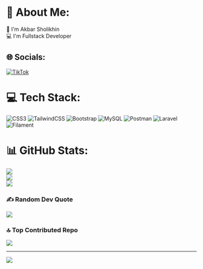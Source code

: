 # 💫 About Me:
👋 I'm Akbar Sholikhin<br>💻 I'm Fullstack Developer


## 🌐 Socials:
[![TikTok](https://img.shields.io/badge/TikTok-%23000000.svg?logo=TikTok&logoColor=white)](https://tiktok.com/@yuk_ngoding) 

# 💻 Tech Stack:
![CSS3](https://img.shields.io/badge/css3-%231572B6.svg?style=for-the-badge&logo=css3&logoColor=white) ![TailwindCSS](https://img.shields.io/badge/tailwindcss-%2338B2AC.svg?style=for-the-badge&logo=tailwind-css&logoColor=white) ![Bootstrap](https://img.shields.io/badge/bootstrap-%238511FA.svg?style=for-the-badge&logo=bootstrap&logoColor=white) ![MySQL](https://img.shields.io/badge/mysql-4479A1.svg?style=for-the-badge&logo=mysql&logoColor=white) ![Postman](https://img.shields.io/badge/Postman-FF6C37?style=for-the-badge&logo=postman&logoColor=white) ![Laravel](https://img.shields.io/badge/laravel-%23FF2D20.svg?style=for-the-badge&logo=laravel&logoColor=white) ![Filament](https://img.shields.io/badge/Filament-FFAA00?style=for-the-badge&logoColor=%23000000)
# 📊 GitHub Stats:
![](https://github-readme-stats.vercel.app/api?username=kinsolikin&theme=transparent&hide_border=true&include_all_commits=true&count_private=false)<br/>
![](https://github-readme-streak-stats.herokuapp.com/?user=kinsolikin&theme=transparent&hide_border=true)<br/>
![](https://github-readme-stats.vercel.app/api/top-langs/?username=kinsolikin&theme=transparent&hide_border=true&include_all_commits=true&count_private=false&layout=compact)

### ✍️ Random Dev Quote
![](https://quotes-github-readme.vercel.app/api?type=vetical&theme=radical)

### 🔝 Top Contributed Repo
![](https://github-contributor-stats.vercel.app/api?username=kinsolikin&limit=5&theme=dark&combine_all_yearly_contributions=true)

---
[![](https://visitcount.itsvg.in/api?id=kinsolikin&icon=2&color=1)](https://visitcount.itsvg.in)

<!-- Proudly created with GPRM ( https://gprm.itsvg.in ) -->
